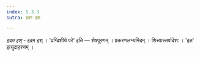 ```yaml
---
index: 5.3.3
sutra: इदम इश्

---
```

_इदम इश्_ - इदम इश् । 'प्रग्दिशीये परे' इति — शेषपूरणम् । प्रकरणलभ्यमिदम् । शित्त्वात्सर्वादेशः । 'इत' इत्युदाहरणम् । 